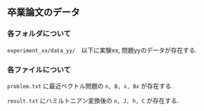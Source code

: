 ## 卒業論文のデータ

### 各フォルダについて

`experiment_xx/data_yy/`　以下に実験xx, 問題yyのデータが存在する.

### 各ファイルについて

`problem.txt` に最近ベクトル問題の `n, B, x, Bx` が存在する.

`result.txt` にハミルトニアン変換後の `n, J, h, C` が存在する.
